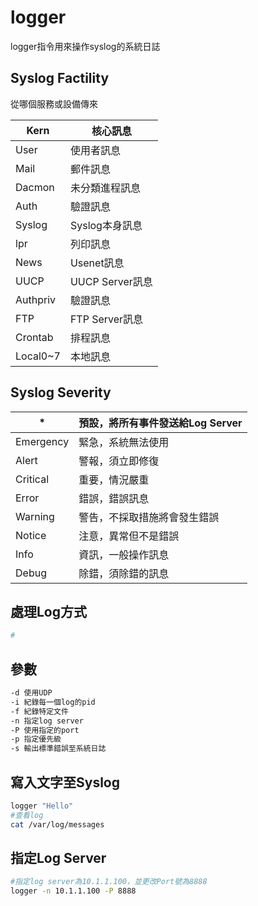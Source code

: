 # logger

logger指令用來操作syslog的系統日誌

## Syslog Factility

從哪個服務或設備傳來

| Kern | 核心訊息 |
| --- | --- |
| User | 使用者訊息 |
| Mail | 郵件訊息 |
| Dacmon | 未分類進程訊息 |
| Auth | 驗證訊息 |
| Syslog | Syslog本身訊息 |
| lpr | 列印訊息 |
| News | Usenet訊息 |
| UUCP | UUCP Server訊息 |
| Authpriv | 驗證訊息 |
| FTP | FTP Server訊息 |
| Crontab | 排程訊息 |
| Local0~7 | 本地訊息 |

## Syslog Severity

| * | 預設，將所有事件發送給Log Server |
| --- | --- |
| Emergency | 緊急，系統無法使用 |
| Alert | 警報，須立即修復 |
| Critical | 重要，情況嚴重 |
| Error | 錯誤，錯誤訊息 |
| Warning | 警告，不採取措施將會發生錯誤 |
| Notice | 注意，異常但不是錯誤 |
| Info | 資訊，一般操作訊息 |
| Debug | 除錯，須除錯的訊息 |

## 處理Log方式

```bash
#
```
## 參數

```bash
-d 使用UDP
-i 紀錄每一個log的pid
-f 紀錄特定文件
-n 指定log server
-P 使用指定的port
-p 指定優先級
-s 輸出標準錯誤至系統日誌
```

## 寫入文字至Syslog

```bash
logger "Hello"
#查看log
cat /var/log/messages
```

## 指定Log Server

```bash
#指定log server為10.1.1.100，並更改Port號為8888
logger -n 10.1.1.100 -P 8888
```